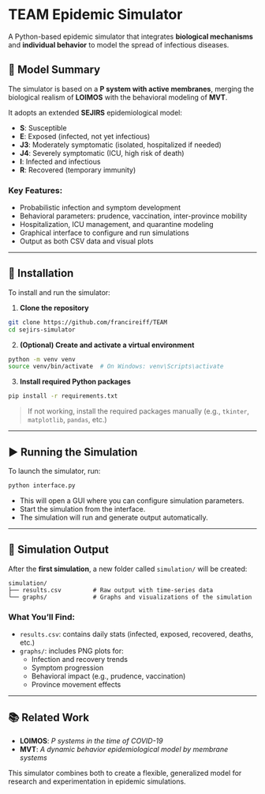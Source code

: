 # TEAM Epidemic Simulator

A Python-based epidemic simulator that integrates **biological mechanisms** and **individual behavior** to model the spread of infectious diseases. 


## 🧠 Model Summary

The simulator is based on a **P system with active membranes**, merging the biological realism of **LOIMOS** with the behavioral modeling of **MVT**.

It adopts an extended **SEJIRS** epidemiological model:

- **S**: Susceptible
- **E**: Exposed (infected, not yet infectious)
- **J3**: Moderately symptomatic (isolated, hospitalized if needed)
- **J4**: Severely symptomatic (ICU, high risk of death)
- **I**: Infected and infectious
- **R**: Recovered (temporary immunity)

### Key Features:
- Probabilistic infection and symptom development
- Behavioral parameters: prudence, vaccination, inter-province mobility
- Hospitalization, ICU management, and quarantine modeling
- Graphical interface to configure and run simulations
- Output as both CSV data and visual plots

---

## 🚀 Installation

To install and run the simulator:

1. **Clone the repository**

```bash
git clone https://github.com/francireiff/TEAM
cd sejirs-simulator
```

2. **(Optional) Create and activate a virtual environment**

```bash
python -m venv venv
source venv/bin/activate  # On Windows: venv\Scripts\activate
```

3. **Install required Python packages**

```bash
pip install -r requirements.txt
```

> If not working, install the required packages manually (e.g., `tkinter`, `matplotlib`, `pandas`, etc.)

---

## ▶️ Running the Simulation

To launch the simulator, run:

```bash
python interface.py
```

- This will open a GUI where you can configure simulation parameters.
- Start the simulation from the interface.
- The simulation will run and generate output automatically.

---

## 📁 Simulation Output

After the **first simulation**, a new folder called `simulation/` will be created:

```
simulation/
├── results.csv         # Raw output with time-series data
└── graphs/             # Graphs and visualizations of the simulation
```

### What You’ll Find:
- `results.csv`: contains daily stats (infected, exposed, recovered, deaths, etc.)
- `graphs/`: includes PNG plots for:
    - Infection and recovery trends
    - Symptom progression
    - Behavioral impact (e.g., prudence, vaccination)
    - Province movement effects

---
## 📚 Related Work

- **LOIMOS**: *P systems in the time of COVID-19*
- **MVT**: *A dynamic behavior epidemiological model by membrane systems*

This simulator combines both to create a flexible, generalized model for research and experimentation in epidemic simulations.
